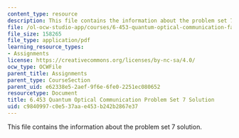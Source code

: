 ```yaml
---
content_type: resource
description: This file contains the information about the problem set 7 solution.
file: /ol-ocw-studio-app/courses/6-453-quantum-optical-communication-fall-2016/c9840997c0e537aae453b242b2867e37_MIT6_453F16_ps7_sol.pdf
file_size: 158265
file_type: application/pdf
learning_resource_types:
- Assignments
license: https://creativecommons.org/licenses/by-nc-sa/4.0/
ocw_type: OCWFile
parent_title: Assignments
parent_type: CourseSection
parent_uid: e62338e5-2aef-9f6e-6fe0-2251ec080652
resourcetype: Document
title: 6.453 Quantum Optical Communication Problem Set 7 Solution
uid: c9840997-c0e5-37aa-e453-b242b2867e37
---
```

This file contains the information about the problem set 7 solution.